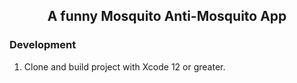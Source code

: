 <p id="downloads" align="center">
	<h2 align="center">A funny Mosquito Anti-Mosquito App</h2>
</p>

### Development
1. Clone and build project with Xcode 12 or greater.
